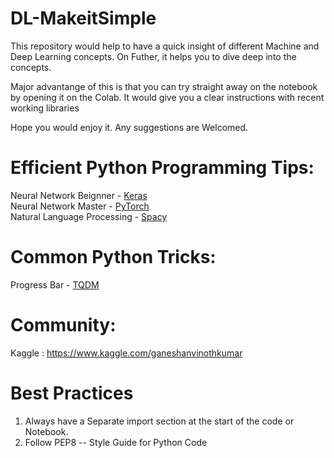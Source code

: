 # DL-MakeitSimple

This repository would help to have a quick insight of different Machine and Deep Learning concepts. 
On Futher, it helps you to dive deep into the concepts.

Major advantange of this is that you can try straight away on the notebook by opening it on the Colab. It would give you a clear instructions with recent working libraries

Hope you would enjoy it.
Any suggestions are Welcomed.


# Efficient Python Programming Tips:

Neural Network Beignner -  [Keras](https://keras.io/) </br> 
Neural Network Master   -  [PyTorch](https://pytorch.org/) </br> Natural Language Processing - [Spacy](https://spacy.io/)

# Common Python Tricks:

Progress Bar   -  [TQDM](https://github.com/tqdm/tqdm)


# Community:
Kaggle : https://www.kaggle.com/ganeshanvinothkumar

# Best Practices
 1. Always have a Separate import section at the start of the code or Notebook.
 2. Follow PEP8 -- Style Guide for Python Code 
